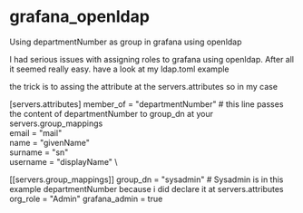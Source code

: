 # grafana_openldap
Using departmentNumber as group in grafana using openldap

I had serious issues with assigning roles to grafana using openldap. After all it seemed really easy. have a look at my ldap.toml example

the trick is to assing the attribute at the servers.attributes so in my case

\[servers.attributes\]
member_of = "departmentNumber" # this line passes the content of departmentNumber to group_dn at your servers.group_mappings \
email =  "mail" \
name = "givenName" \
surname = "sn" \
username = "displayName" \

[[servers.group_mappings]]
group_dn = "sysadmin" # Sysadmin is in this example departmentNumber because i did declare it at servers.attributes
org_role = "Admin"
grafana_admin = true 

